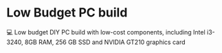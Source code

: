 # Low Budget PC build
💻 Low budget DIY PC build with low-cost components, including Intel i3-3240, 8GB RAM, 256 GB SSD and NVIDIA GT210 graphics card
